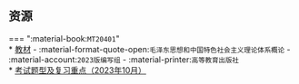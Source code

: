 ## 资源  
=== ":material-book:`MT20401`"  
    * [教材](https://api.ecylt.top/v1/lanzou_link?url=https://cqu-openlib.lanzout.com/iEv2q28xqd1e&type=down) - :material-format-quote-open:`毛泽东思想和中国特色社会主义理论体系概论` - :material-account:`2023版编写组` - :material-printer:`高等教育出版社`  
    * [考试题型及复习重点（2023年10月）](https://api.ecylt.top/v1/lanzou_link?url=https://cqu-openlib.lanzout.com/if08V28xqq6h&type=down)  